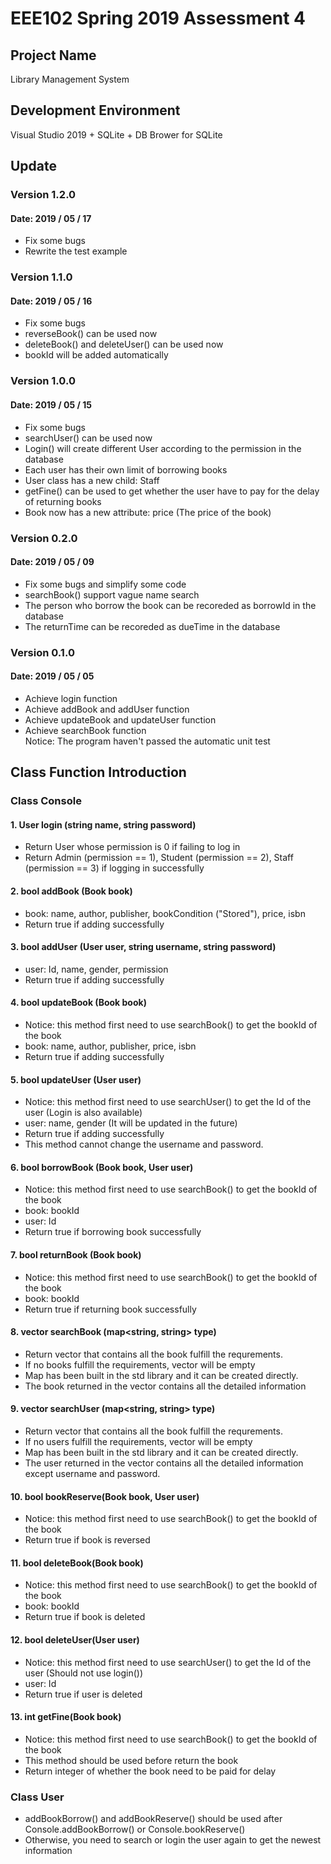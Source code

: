 # EEE102 Spring 2019 Assessment 4

## Project Name
Library Management System

## Development Environment
Visual Studio 2019 + SQLite + DB Brower for SQLite

## Update
### Version 1.2.0
#### Date: 2019 / 05 / 17
* Fix some bugs
* Rewrite the test example

### Version 1.1.0
#### Date: 2019 / 05 / 16
* Fix some bugs
* reverseBook() can be used now
* deleteBook() and deleteUser() can be used now
* bookId will be added automatically

### Version 1.0.0
#### Date: 2019 / 05 / 15
* Fix some bugs
* searchUser() can be used now
* Login() will create different User according to the permission in the database
* Each user has their own limit of borrowing books
* User class has a new child: Staff
* getFine() can be used to get whether the user have to pay for the delay of returning books
* Book now has a new attribute: price (The price of the book)

### Version 0.2.0
#### Date: 2019 / 05 / 09
* Fix some bugs and simplify some code
* searchBook() support vague name search
* The person who borrow the book can be recoreded as borrowId in the database
* The returnTime can be recoreded as dueTime in the database

### Version 0.1.0
#### Date: 2019 / 05 / 05
* Achieve login function
* Achieve addBook and addUser function
* Achieve updateBook and updateUser function
* Achieve searchBook function <br>
Notice: The program haven't passed the automatic unit test

## Class Function Introduction
### Class Console
#### 1. User login (string name, string password)
* Return User whose permission is 0 if failing to log in
* Return Admin (permission == 1), Student (permission == 2), Staff (permission == 3) if logging in successfully
#### 2. bool addBook (Book book)
* book: name, author, publisher, bookCondition ("Stored"), price, isbn
* Return true if adding successfully
#### 3. bool addUser (User user, string username, string password)
* user: Id, name, gender, permission
* Return true if adding successfully
#### 4. bool updateBook (Book book)
* Notice: this method first need to use searchBook() to get the bookId of the book
* book: name, author, publisher, price, isbn
* Return true if adding successfully
#### 5. bool updateUser (User user)
* Notice: this method first need to use searchUser() to get the Id of the user (Login is also available)
* user: name, gender (It will be updated in the future)
* Return true if adding successfully
* This method cannot change the username and password.
#### 6. bool borrowBook (Book book, User user)
* Notice: this method first need to use searchBook() to get the bookId of the book
* book: bookId
* user: Id
* Return true if borrowing book successfully
#### 7. bool returnBook (Book book)
* Notice: this method first need to use searchBook() to get the bookId of the book
* book: bookId
* Return true if returning book successfully
#### 8. vector<Book> searchBook (map<string, string> type)
* Return vector<Book> that contains all the book fulfill the requrements.
* If no books fulfill the requirements, vector<Book> will be empty
* Map has been built in the std library and it can be created directly.
* The book returned in the vector contains all the detailed information
#### 9. vector<User> searchUser (map<string, string> type)
* Return vector<User> that contains all the book fulfill the requrements.
* If no users fulfill the requirements, vector<Book> will be empty
* Map has been built in the std library and it can be created directly.
* The user returned in the vector contains all the detailed information except username and password.
#### 10. bool bookReserve(Book book, User user)
* Notice: this method first need to use searchBook() to get the bookId of the book
* Return true if book is reversed
#### 11. bool deleteBook(Book book)
* Notice: this method first need to use searchBook() to get the bookId of the book
* book: bookId
* Return true if book is deleted
#### 12. bool deleteUser(User user)
* Notice: this method first need to use searchUser() to get the Id of the user (Should not use login())
* user: Id
* Return true if user is deleted
#### 13. int getFine(Book book)
* Notice: this method first need to use searchBook() to get the bookId of the book
* This method should be used before return the book
* Return integer of whether the book need to be paid for delay
### Class User
* addBookBorrow() and addBookReserve() should be used after Console.addBookBorrow() or Console.bookReserve()
* Otherwise, you need to search or login the user again to get the newest information
